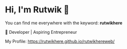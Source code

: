 # Hi, I'm Rutwik 👋

You can find me everywhere with the keyword: **rutwikhere**

🚀 Developer | Aspiring Entrepreneur

My Profile: https://rutwikhere.github.io/rutwikhereweb/
